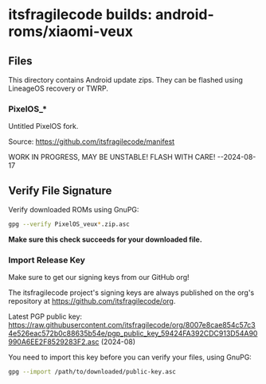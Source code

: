 # itsfragilecode builds: android-roms/xiaomi-veux

## Files

This directory contains Android update zips.
They can be flashed using LineageOS recovery or TWRP.

### PixelOS\_\*

Untitled PixelOS fork.

Source: <https://github.com/itsfragilecode/manifest>

WORK IN PROGRESS, MAY BE UNSTABLE! FLASH WITH CARE! --2024-08-17

## Verify File Signature

Verify downloaded ROMs using GnuPG:

```sh
gpg --verify PixelOS_veux*.zip.asc
```

**Make sure this check succeeds for your downloaded file.**

### Import Release Key

Make sure to get our signing keys from our GitHub org!

The itsfragilecode project's signing keys are always published on the org's repository at <https://github.com/itsfragilecode/org>.

Latest PGP public key: <https://raw.githubusercontent.com/itsfragilecode/org/8007e8cae854c57c34e526eac572b0c88635b54e/pgp_public_key_59424FA392CDC913D54A90990A6EE2F8529283F2.asc> (2024-08)

You need to import this key before you can verify your files, using GnuPG:

```sh
gpg --import /path/to/downloaded/public-key.asc
```
